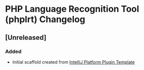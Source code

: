 <!-- Keep a Changelog guide -> https://keepachangelog.com -->

# PHP Language Recognition Tool (phplrt) Changelog

## [Unreleased]
### Added
- Initial scaffold created from [IntelliJ Platform Plugin Template](https://github.com/JetBrains/intellij-platform-plugin-template)
